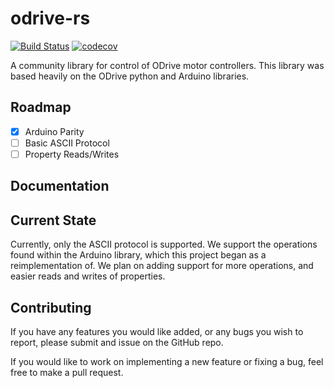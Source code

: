 # odrive-rs
[![Build Status](https://travis-ci.com/Noah-Kennedy/odrive-rs.svg?branch=master)](https://travis-ci.com/Noah-Kennedy/odrive-rs)
[![codecov](https://codecov.io/gh/Noah-Kennedy/odrive-rs/branch/master/graph/badge.svg)](https://codecov.io/gh/Noah-Kennedy/odrive-rs)

A community library for control of ODrive motor controllers.
This library was based heavily on the ODrive python and Arduino libraries.

## Roadmap
- [x] Arduino Parity
- [ ] Basic ASCII Protocol
- [ ] Property Reads/Writes

## Documentation

## Current State
Currently, only the ASCII protocol is supported.
We support the operations found within the Arduino library, which this
project began as a reimplementation of. We plan on adding support for
more operations, and easier reads and writes of properties.

## Contributing
If you have any features you would like added, or any bugs you wish to
report, please submit and issue on the GitHub repo.

If you would like to work on implementing a new feature or fixing a bug,
feel free to make a pull request.